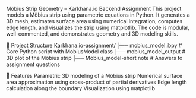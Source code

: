 Möbius Strip Geometry – Karkhana.io Backend Assignment
This project models a Möbius strip using parametric equations in Python. It generates a 3D mesh, estimates surface area using numerical integration, computes edge length, and visualizes the strip using matplotlib. The code is modular, well-commented, and demonstrates geometry and 3D modeling skills.

📁 Project Structure
Karkhana.io-assignment/ ├── mobius_model.ibpy # Core Python script with MobiusModel class ├── mobius_model_output # 3D plot of the Möbius strip  ├── Mobius_model-short note # Answers to assignment questions

🧪 Features
Parametric 3D modeling of a Möbius strip
Numerical surface area approximation using cross-product of partial derivatives
Edge length calculation along the boundary
Visualization using matplotlib
